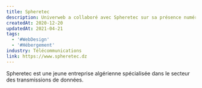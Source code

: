 ```yaml
---
title: Spheretec
description: Univerweb a collaboré avec Spheretec sur sa présence numérique. Nous avons créé le site web et nous assurons son hébergement.
createdAt: 2020-12-20
updatedAt: 2021-04-21
tags:
  - '#WebDesign'
  - '#Hébergement'
industry: Télécommunications
link: https://www.spheretec.dz
---
```


Spheretec est une jeune entreprise algérienne spécialisée dans le secteur des transmissions de données.
